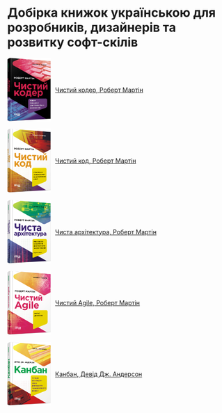 # Добірка книжок українською для розробників, дизайнерів та розвитку софт-скілів

<div style="display: flex; align-items: center; gap: 10px;">
  <img src="./images/00-clean-coder.png" width="100" alt="Обкладинка книги"/>
  <a href="https://fabulabook.com/info-chystyj-koder-10008517" style="text-align: center;">Чистий кодер, Роберт Мартін</a>
</div>

<br/>

<div style="display: flex; align-items: center; gap: 10px;">
  <img src="./images/01-clean-code.png" width="100" alt="Обкладинка книги"/>
  <a href="https://fabulabook.com/info-chystyj-kod-7391" style="text-align: center;">Чистий код, Роберт Мартін</a>
</div>

<br/>

<div style="display: flex; align-items: center; gap: 10px;">
  <img src="./images/02-clean-architecture.png" width="100" alt="Обкладинка книги"/>
  <a href="https://fabulabook.com/info-chysta-arhitektura-7389" style="text-align: center;">Чиста архітектура, Роберт Мартін</a>
</div>

<br/>

<div style="display: flex; align-items: center; gap: 10px;">
  <img src="./images/03-clean-agile.png" width="100" alt="Обкладинка книги"/>
  <a href="https://fabulabook.com/info-chystyj-agile-22957" style="text-align: center;">Чистий Agile, Роберт Мартін</a>
</div>

<br/>

<div style="display: flex; align-items: center; gap: 10px;">
  <img src="./images/04-kanban.png" width="100" alt="Обкладинка книги"/>
  <a href="https://fabulabook.com/info-kanban-22928" style="text-align: center;">Канбан, Девід Дж. Андерсон</a>
</div>
